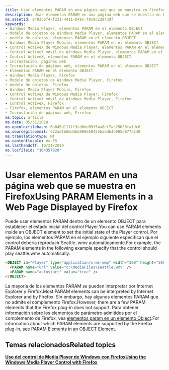 ```yaml
---
title: Usar elementos PARAM en una página web que se muestra en Firefox
description: Usar elementos PARAM en una página web que se muestra en Firefox
ms.assetid: 8403c6f4-f221-4411-b49c-f0c9c22943df
keywords:
- Windows Media Player, elementos PARAM en el elemento OBJECT
- Modelo de objetos de Windows Media Player, elementos PARAM en el elemento OBJECT
- modelo de objetos, elementos PARAM en el elemento OBJECT
- Windows Media Player Mobile, elementos PARAM en el elemento OBJECT
- Control ActiveX de Windows Media Player, elementos PARAM en el elemento OBJECT
- Control ActiveX móvil de Windows Media Player, elementos PARAM en el elemento OBJECT
- Control ActiveX, elementos PARAM en el elemento OBJECT
- incrustación, páginas web
- Incrustación de páginas web, elementos PARAM en el elemento OBJECT
- Elementos PARAM en el elemento OBJECT
- Windows Media Player, Firefox
- Modelo de objetos de Windows Media Player, Firefox
- modelo de objetos, Firefox
- Windows Media Player Mobile, Firefox
- Control ActiveX de Windows Media Player, Firefox
- Control ActiveX móvil de Windows Media Player, Firefox
- Control ActiveX, Firefox
- Firefox, elementos PARAM en el elemento OBJECT
- Incrustación de páginas web, Firefox
ms.topic: article
ms.date: 05/31/2018
ms.openlocfilehash: 6b045d111ff3cd0de09f54a8cf7ac25028fa1dc6
ms.sourcegitcommit: e22adfb0dd3bb989e59455baedb4d905a877a240
ms.translationtype: MT
ms.contentlocale: es-ES
ms.lasthandoff: 10/21/2019
ms.locfileid: "104357820"
---
```

# <a name="using-param-elements-in-a-web-page-displayed-by-firefox"></a><span data-ttu-id="b0aed-122">Usar elementos PARAM en una página web que se muestra en Firefox</span><span class="sxs-lookup"><span data-stu-id="b0aed-122">Using PARAM Elements in a Web Page Displayed by Firefox</span></span>

<span data-ttu-id="b0aed-123">Puede usar elementos PARAM dentro de un elemento OBJECT para establecer el estado inicial del control Player.</span><span class="sxs-lookup"><span data-stu-id="b0aed-123">You can use PARAM elements inside an OBJECT element to set the initial state of the Player control.</span></span> <span data-ttu-id="b0aed-124">Por ejemplo, los elementos PARAM en el ejemplo siguiente especifican que el control debería reproducir Seattle. wmv automáticamente.</span><span class="sxs-lookup"><span data-stu-id="b0aed-124">For example, the PARAM elements in the following example specify that the control should play seattle.wmv automatically.</span></span>


```HTML
<OBJECT id="Player" type="application/x-ms-wmp" width="300" height="200">
  <PARAM name="url" value="c:\MediaFiles\seattle.wmv" />
  <PARAM name="autostart" value="true" />
</OBJECT>

```



<span data-ttu-id="b0aed-125">La mayoría de los elementos PARAM se pueden interpretar por Internet Explorer y Firefox.</span><span class="sxs-lookup"><span data-stu-id="b0aed-125">Most PARAM elements can be interpreted by Internet Explorer and by Firefox.</span></span> <span data-ttu-id="b0aed-126">Sin embargo, hay algunos elementos PARAM que no admite el complemento Firefox.</span><span class="sxs-lookup"><span data-stu-id="b0aed-126">However, there are a few PARAM elements that the Firefox plug-in does not support.</span></span> <span data-ttu-id="b0aed-127">Para obtener información sobre los elementos de parámetro admitidos por el complemento de Firefox, vea [elementos param en un elemento Object](param-elements-in-an-object-element.md).</span><span class="sxs-lookup"><span data-stu-id="b0aed-127">For information about which PARAM elements are supported by the Firefox plug-in, see [PARAM Elements in an OBJECT Element](param-elements-in-an-object-element.md).</span></span>

## <a name="related-topics"></a><span data-ttu-id="b0aed-128">Temas relacionados</span><span class="sxs-lookup"><span data-stu-id="b0aed-128">Related topics</span></span>

<dl> <dt>

[<span data-ttu-id="b0aed-129">**Uso del control de Media Player de Windows con Firefox**</span><span class="sxs-lookup"><span data-stu-id="b0aed-129">**Using the Windows Media Player Control with Firefox**</span></span>](using-the-windows-media-player-control-with-firefox.md)
</dt> </dl>

 

 




